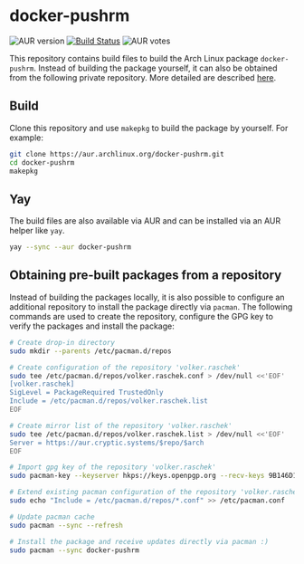 # docker-pushrm

![AUR version](https://img.shields.io/aur/version/docker-pushrm?label=AUR)
[![Build Status](https://drone.cryptic.systems/api/badges/volker.raschek/docker-pushrm-pkg/status.svg)](https://drone.cryptic.systems/volker.raschek/docker-pushrm-pkg)
![AUR votes](https://img.shields.io/aur/votes/docker-pushrm)

This repository contains build files to build the Arch Linux package `docker-pushrm`. Instead of building the
package yourself, it can also be obtained from the following private repository. More detailed are described
[here](#obtaining-pre-built-packages-from-a-repository).

## Build

Clone this repository and use `makepkg` to build the package by yourself. For example:

```bash
git clone https://aur.archlinux.org/docker-pushrm.git
cd docker-pushrm
makepkg
```

## Yay

The build files are also available via AUR and can be installed via an AUR helper like `yay`.

```bash
yay --sync --aur docker-pushrm
```

## Obtaining pre-built packages from a repository

Instead of building the packages locally, it is also possible to configure an additional repository to install the
package directly via `pacman`. The following commands are used to create the repository, configure the GPG key to verify
the packages and install the package:

```bash
# Create drop-in directory
sudo mkdir --parents /etc/pacman.d/repos

# Create configuration of the repository 'volker.raschek'
sudo tee /etc/pacman.d/repos/volker.raschek.conf > /dev/null <<'EOF'
[volker.raschek]
SigLevel = PackageRequired TrustedOnly
Include = /etc/pacman.d/repos/volker.raschek.list
EOF

# Create mirror list of the repository 'volker.raschek'
sudo tee /etc/pacman.d/repos/volker.raschek.list > /dev/null <<'EOF'
Server = https://aur.cryptic.systems/$repo/$arch
EOF

# Import gpg key of the repository 'volker.raschek'
sudo pacman-key --keyserver hkps://keys.openpgp.org --recv-keys 9B146D11A9ED6CA7E279EB1A852BCC170D81A982

# Extend existing pacman configuration of the repository 'volker.raschek'
sudo echo "Include = /etc/pacman.d/repos/*.conf" >> /etc/pacman.conf

# Update pacman cache
sudo pacman --sync --refresh

# Install the package and receive updates directly via pacman :)
sudo pacman --sync docker-pushrm
```
